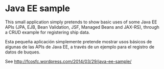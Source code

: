 Java EE sample
==============


This small application simply pretends to show basic uses of some Java EE APIs (JPA, EJB, Bean Validation, JSF, Managed Beans and JAX-RS), through a CRUD example for registering ship data.

Esta pequeña aplicación simplemente pretende mostrar usos básicos de algunas de las APIs de Java EE, a través de un ejemplo para el registro de datos de buques.

See http://fcosfc.wordpress.com/2014/03/29/java-ee-sample/
